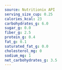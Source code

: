 ```yaml
---
source: Nutritionix API
serving_size_cup: 0.25
calories_kcal: 23
carbohydrates_g: 6.0
sugar_g: 0.0
fiber_g: 2.5
protein_g: 0.4
fat_g: 0.1
saturated_fat_g: 0.0
cholesterol_mg: 0
sodium_mg: 1
net_carbohydrates_g: 3.5
---
```


